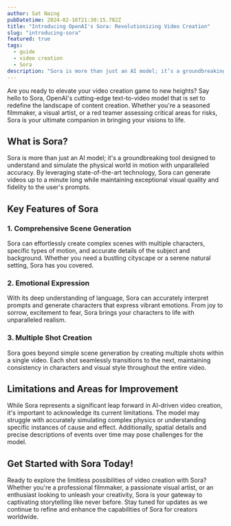 ```yaml
---
author: Sat Naing
pubDatetime: 2024-02-16T21:30:15.782Z
title: "Introducing OpenAI's Sora: Revolutionizing Video Creation"
slug: "introducing-sora"
featured: true
tags:
  - guide
  - video creation
  - Sora
description: "Sora is more than just an AI model; it’s a groundbreaking tool designed to understand and simulate the physical world in motion with unparalleled accuracy."
---
```


Are you ready to elevate your video creation game to new heights? Say hello to Sora, OpenAI's cutting-edge text-to-video model that is set to redefine the landscape of content creation. Whether you're a seasoned filmmaker, a visual artist, or a red teamer assessing critical areas for risks, Sora is your ultimate companion in bringing your visions to life.

## What is Sora?

Sora is more than just an AI model; it's a groundbreaking tool designed to understand and simulate the physical world in motion with unparalleled accuracy. By leveraging state-of-the-art technology, Sora can generate videos up to a minute long while maintaining exceptional visual quality and fidelity to the user's prompts.

## Key Features of Sora

### 1. Comprehensive Scene Generation

Sora can effortlessly create complex scenes with multiple characters, specific types of motion, and accurate details of the subject and background. Whether you need a bustling cityscape or a serene natural setting, Sora has you covered.

### 2. Emotional Expression

With its deep understanding of language, Sora can accurately interpret prompts and generate characters that express vibrant emotions. From joy to sorrow, excitement to fear, Sora brings your characters to life with unparalleled realism.

### 3. Multiple Shot Creation

Sora goes beyond simple scene generation by creating multiple shots within a single video. Each shot seamlessly transitions to the next, maintaining consistency in characters and visual style throughout the entire video.

## Limitations and Areas for Improvement

While Sora represents a significant leap forward in AI-driven video creation, it's important to acknowledge its current limitations. The model may struggle with accurately simulating complex physics or understanding specific instances of cause and effect. Additionally, spatial details and precise descriptions of events over time may pose challenges for the model.

## Get Started with Sora Today!

Ready to explore the limitless possibilities of video creation with Sora? Whether you're a professional filmmaker, a passionate visual artist, or an enthusiast looking to unleash your creativity, Sora is your gateway to captivating storytelling like never before. Stay tuned for updates as we continue to refine and enhance the capabilities of Sora for creators worldwide.
